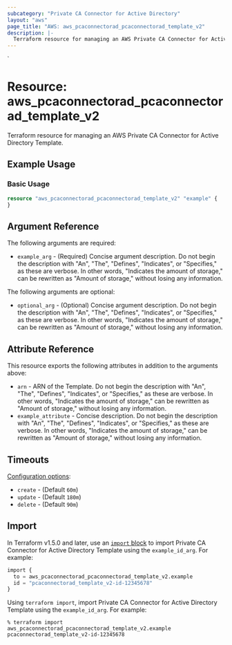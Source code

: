 ```yaml
---
subcategory: "Private CA Connector for Active Directory"
layout: "aws"
page_title: "AWS: aws_pcaconnectorad_pcaconnectorad_template_v2"
description: |-
  Terraform resource for managing an AWS Private CA Connector for Active Directory Template.
---
```

<!---
TIP: A few guiding principles for writing documentation:
1. Use simple language while avoiding jargon and figures of speech.
2. Focus on brevity and clarity to keep a reader's attention.
3. Use active voice and present tense whenever you can.
4. Document your feature as it exists now; do not mention the future or past if you can help it.
5. Use accessible and inclusive language.
--->`
# Resource: aws_pcaconnectorad_pcaconnectorad_template_v2

Terraform resource for managing an AWS Private CA Connector for Active Directory Template.

## Example Usage

### Basic Usage

```terraform
resource "aws_pcaconnectorad_pcaconnectorad_template_v2" "example" {
}
```

## Argument Reference

The following arguments are required:

* `example_arg` - (Required) Concise argument description. Do not begin the description with "An", "The", "Defines", "Indicates", or "Specifies," as these are verbose. In other words, "Indicates the amount of storage," can be rewritten as "Amount of storage," without losing any information.

The following arguments are optional:

* `optional_arg` - (Optional) Concise argument description. Do not begin the description with "An", "The", "Defines", "Indicates", or "Specifies," as these are verbose. In other words, "Indicates the amount of storage," can be rewritten as "Amount of storage," without losing any information.

## Attribute Reference

This resource exports the following attributes in addition to the arguments above:

* `arn` - ARN of the Template. Do not begin the description with "An", "The", "Defines", "Indicates", or "Specifies," as these are verbose. In other words, "Indicates the amount of storage," can be rewritten as "Amount of storage," without losing any information.
* `example_attribute` - Concise description. Do not begin the description with "An", "The", "Defines", "Indicates", or "Specifies," as these are verbose. In other words, "Indicates the amount of storage," can be rewritten as "Amount of storage," without losing any information.

## Timeouts

[Configuration options](https://developer.hashicorp.com/terraform/language/resources/syntax#operation-timeouts):

* `create` - (Default `60m`)
* `update` - (Default `180m`)
* `delete` - (Default `90m`)

## Import

In Terraform v1.5.0 and later, use an [`import` block](https://developer.hashicorp.com/terraform/language/import) to import Private CA Connector for Active Directory Template using the `example_id_arg`. For example:

```terraform
import {
  to = aws_pcaconnectorad_pcaconnectorad_template_v2.example
  id = "pcaconnectorad_template_v2-id-12345678"
}
```

Using `terraform import`, import Private CA Connector for Active Directory Template using the `example_id_arg`. For example:

```console
% terraform import aws_pcaconnectorad_pcaconnectorad_template_v2.example pcaconnectorad_template_v2-id-12345678
```
